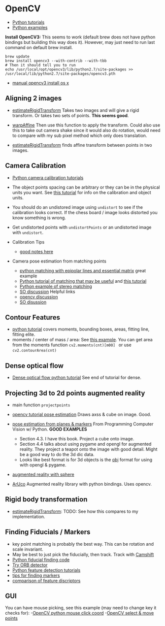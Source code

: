 # OpenCV

- [Python tutorials](http://opencv-python-tutroals.readthedocs.org/en/latest/py_tutorials/py_tutorials.html)
- [Python examples](https://github.com/Itseez/opencv/tree/master/samples/python2)

**Install OpenCV3:** This seems to work (default brew does not have python bindings but building this way does it). However, may just need to run last command on default brew install.

    brew update
    brew install opencv3 --with-contrib --with-tbb
    # Then it should tell you to run
    echo /usr/local/opt/opencv3/lib/python2.7/site-packages >> /usr/local/lib/python2.7/site-packages/opencv3.pth
    
- [manual opencv3 install os x](http://www.learnopencv.com/install-opencv-3-on-yosemite-osx-10-10-x/)

## Aligning 2 images

- [estimateRigidTransform](http://docs.opencv.org/3.0-beta/modules/video/doc/motion_analysis_and_object_tracking.html#estimaterigidtransform) Takes two images and will give a rigid transform. Or takes two sets of points. **This seems good**.
- [warpAffine](http://docs.opencv.org/modules/imgproc/doc/geometric_transformations.html) Then use this function to apply the transform. Could also use this to take out camera shake since it would also do rotation, would need to compare with my sub pixel method which only does translation.

- [estimateRigidTransform](http://docs.opencv.org/3.0-beta/modules/video/doc/motion_analysis_and_object_tracking.html#estimaterigidtransform) finds affine transform between points in two images.


## Camera Calibration

- [Python camera calibration tutorials](http://opencv-python-tutroals.readthedocs.org/en/latest/py_tutorials/py_calib3d/py_table_of_contents_calib3d/py_table_of_contents_calib3d.html)

- The object points spacing can be arbitrary or they can be in the physical units you want. See [this tutorial](http://www.aishack.in/tutorials/calibrating-undistorting-with-opencv-in-c-oh-yeah/) for info on the calibration and object units.

- You should do an undistored image using `undistort` to see if the calibration looks correct. If the chess board / image looks distorted you know something is wrong.

- Get undistorted points with `undistortPoints` or an undistorted image with `undistort`. 

- Calibration Tips
	- [good notes here](https://mackiemathew.wordpress.com/tag/opencv/) 

- Camera pose estimation from matching points
	- [python matching with epipolar lines and essential matrix](http://opencv-python-tutroals.readthedocs.org/en/latest/py_tutorials/py_calib3d/py_epipolar_geometry/py_epipolar_geometry.html#epipolar-geometry) great example
	- [Python tutorial of matching that may be useful](http://opencv-python-tutroals.readthedocs.org/en/latest/py_tutorials/py_feature2d/py_matcher/py_matcher.html#matcher) and [this tutorial](http://opencv-python-tutroals.readthedocs.org/en/latest/py_tutorials/py_feature2d/py_feature_homography/py_feature_homography.html#feature-homography)
	- [Python example of stereo matching](https://github.com/Itseez/opencv/blob/master/samples/python2/stereo_match.py) 
	- [SO discussion](http://stackoverflow.com/questions/8197107/opencv-camera-pose-estimation) Helpful links
	- [opencv discussion](http://answers.opencv.org/question/8179/feature-points-stereo-matching/)
	- [SO disussion](http://stackoverflow.com/questions/9026567/3d-reconstruction-from-2-images-without-info-about-the-camera)
	

## Contour Features

- [python tutorial](http://opencv-python-tutroals.readthedocs.org/en/latest/py_tutorials/py_imgproc/py_contours/py_contour_features/py_contour_features.html) covers moments, bounding boxes, areas, fitting line, fitting elite.
- moments / center of mass / area: See [this example](https://github.com/abidrahmank/OpenCV2-Python/blob/master/Official_Tutorial_Python_Codes/3_imgproc/moments.py). You can get area from the moments function `cv2.moments(cnt)[m00] ` or use `cv2.contourArea(cnt)`

## Dense optical flow

- [Dense optical flow python tutorial](http://opencv-python-tutroals.readthedocs.org/en/latest/py_tutorials/py_video/py_lucas_kanade/py_lucas_kanade.html) See end of tutorial for dense.

## Projecting 3d to 2d points augmented reality

- main function `projectpoints`
- [opencv tutorial pose estimation](http://opencv-python-tutroals.readthedocs.org/en/latest/py_tutorials/py_calib3d/py_pose/py_pose.html) Draws axss & cube on image. Good.
- [pose estimation from planes & markers](https://www.safaribooksonline.com/library/view/programming-computer-vision/9781449341916/ch04.html) From Programming Computer Vision w/ Python. **GOOD EXAMPLES**
	- Section 4.3. I have this book. Project a cube onto image.
  	- Section 4.4 talks about using pygame and opengl for augmented reality. They project a teapot onto the image with good detail. Might be a good way to do the 3d dic data.
  - Looks like best format is for 3d objects is the [obj](https://en.wikipedia.org/wiki/Wavefront_.obj_file) format for using with opengl & pygame.
- [augmented reality with sphere](http://www.jera.com/jbrewer/2014/01/computer-vision-challenge-1-augmented-reality.html)

- [ArUco](http://www.uco.es/investiga/grupos/ava/node/26) Augmented reality library with python bindings. Uses opencv.


## Rigid body transformation
- [estimateRigidTransform](http://docs.opencv.org/3.0-beta/modules/video/doc/motion_analysis_and_object_tracking.html#estimaterigidtransform): TODO: See how this compares to my implementation.

## Finding Fiducials / Markers

- key point matching is probably the best way. This can be rotation and scale invariant.
- May be best to just pick the fiducially, then track. Track with [Camshift](http://opencv-python-tutroals.readthedocs.org/en/latest/py_tutorials/py_video/py_meanshift/py_meanshift.html)
- [Python fiducial finding code](https://github.com/mattvenn/fiducial)
- [Try ORB detector](http://opencv-python-tutroals.readthedocs.org/en/latest/py_tutorials/py_feature2d/py_orb/py_orb.html)
- [Python feature detection tutorials](http://opencv-python-tutroals.readthedocs.org/en/latest/py_tutorials/py_feature2d/py_table_of_contents_feature2d/py_table_of_contents_feature2d.html)
- [tips for finding markers](http://iplimage.com/blog/cv-img-tec-black-white-marker-detection/)
- [comparison of feature discriptors](http://computer-vision-talks.com/articles/2011-01-04-comparison-of-the-opencv-feature-detection-algorithms/)

## GUI

You can have mouse picking, see this example (may need to change key it checks for):
-[OpenCV python mouse click coord](https://github.com/abidrahmank/OpenCV-Python/blob/master/Other_Examples/mouse_callback.py)
-[OpenCV select & move points](https://ajithsrikukan.wordpress.com/2011/09/20/select-and-move-objectspoints-using-opencv-drag-and-drop/)